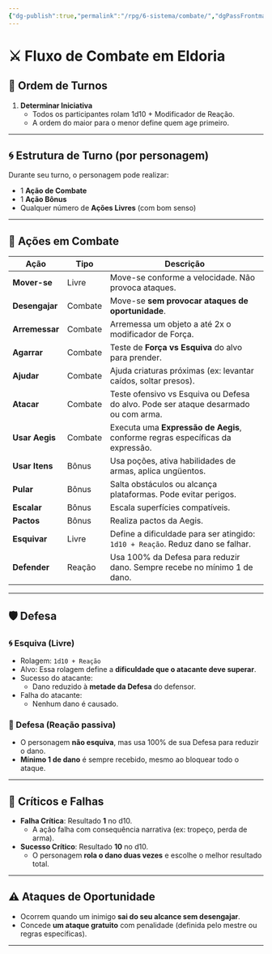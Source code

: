 ```yaml
---
{"dg-publish":true,"permalink":"/rpg/6-sistema/combate/","dgPassFrontmatter":true}
---
```


# ⚔️ Fluxo de Combate em Eldoria

## 🔁 Ordem de Turnos

1. **Determinar Iniciativa**
   - Todos os participantes rolam 1d10 + Modificador de Reação.
   - A ordem do maior para o menor define quem age primeiro.

---

## 🌀 Estrutura de Turno (por personagem)

Durante seu turno, o personagem pode realizar:

- 1 **Ação de Combate**
- 1 **Ação Bônus**
- Qualquer número de **Ações Livres** (com bom senso)

---

## 🧭 Ações em Combate

| Ação           | Tipo    | Descrição                                                                           |
| -------------- | ------- | ----------------------------------------------------------------------------------- |
| **Mover-se**   | Livre   | Move-se conforme a velocidade. Não provoca ataques.                                 |
| **Desengajar** | Combate | Move-se **sem provocar ataques de oportunidade**.                                   |
| **Arremessar** | Combate | Arremessa um objeto a até 2x o modificador de Força.                                |
| **Agarrar**    | Combate | Teste de **Força vs Esquiva** do alvo para prender.                                 |
| **Ajudar**     | Combate | Ajuda criaturas próximas (ex: levantar caídos, soltar presos).                      |
| **Atacar**     | Combate | Teste ofensivo vs Esquiva ou Defesa do alvo. Pode ser ataque desarmado ou com arma. |
| **Usar Aegis** | Combate | Executa uma **Expressão de Aegis**, conforme regras específicas da expressão.       |
| **Usar Itens** | Bônus   | Usa poções, ativa habilidades de armas, aplica ungüentos.                           |
| **Pular**      | Bônus   | Salta obstáculos ou alcança plataformas. Pode evitar perigos.                       |
| **Escalar**    | Bônus   | Escala superfícies compatíveis.                                                     |
| **Pactos**     | Bônus   | Realiza pactos da Aegis.                                                            |
| **Esquivar**   | Livre   | Define a dificuldade para ser atingido: `1d10 + Reação`. Reduz dano se falhar.      |
| **Defender**   | Reação  | Usa 100% da Defesa para reduzir dano. Sempre recebe no mínimo 1 de dano.            |

---

## 🛡️ Defesa

### 🌀 Esquiva (Livre)
- Rolagem: `1d10 + Reação`
- Alvo: Essa rolagem define a **dificuldade que o atacante deve superar**.
- Sucesso do atacante:
  - Dano reduzido à **metade da Defesa** do defensor.
- Falha do atacante:
  - Nenhum dano é causado.

### 🧱 Defesa (Reação passiva)
- O personagem **não esquiva**, mas usa 100% de sua Defesa para reduzir o dano.
- **Mínimo 1 de dano** é sempre recebido, mesmo ao bloquear todo o ataque.

---

## 🎲 Críticos e Falhas

- **Falha Crítica**: Resultado **1** no d10.
  - A ação falha com consequência narrativa (ex: tropeço, perda de arma).
- **Sucesso Crítico**: Resultado **10** no d10.
  - O personagem **rola o dano duas vezes** e escolhe o melhor resultado total.

---

## ⚠️ Ataques de Oportunidade

- Ocorrem quando um inimigo **sai do seu alcance sem desengajar**.
- Concede **um ataque gratuito** com penalidade (definida pelo mestre ou regras específicas).

---
